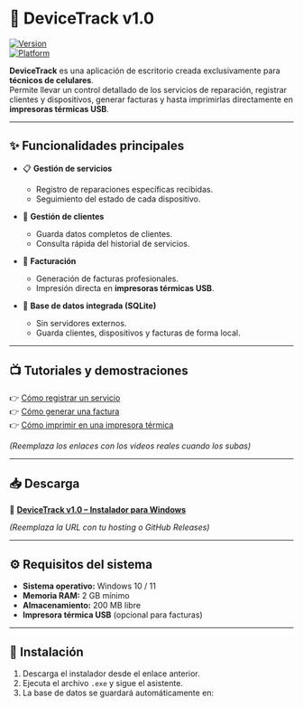 # 📱 DeviceTrack v1.0  

[![Version](https://img.shields.io/badge/version-1.0-blue.svg)]()  
[![Platform](https://img.shields.io/badge/platform-Windows%2010%2F11-lightgrey.svg)]()  


**DeviceTrack** es una aplicación de escritorio creada exclusivamente para **técnicos de celulares**.  
Permite llevar un control detallado de los servicios de reparación, registrar clientes y dispositivos, generar facturas y hasta imprimirlas directamente en **impresoras térmicas USB**.  

---

## ✨ Funcionalidades principales  

- 📋 **Gestión de servicios**  
  - Registro de reparaciones específicas recibidas.  
  - Seguimiento del estado de cada dispositivo.  

- 👤 **Gestión de clientes**  
  - Guarda datos completos de clientes.  
  - Consulta rápida del historial de servicios.  

- 🧾 **Facturación**  
  - Generación de facturas profesionales.  
  - Impresión directa en **impresoras térmicas USB**.  

- 💾 **Base de datos integrada (SQLite)**  
  - Sin servidores externos.  
  - Guarda clientes, dispositivos y facturas de forma local.  

---

## 📺 Tutoriales y demostraciones  

👉 [Cómo registrar un servicio](https://youtube.com/)  
👉 [Cómo generar una factura](https://youtube.com/)  
👉 [Cómo imprimir en una impresora térmica](https://youtube.com/)  

*(Reemplaza los enlaces con los videos reales cuando los subas)*  

---

## 📥 Descarga  

🔗 [**DeviceTrack v1.0 – Instalador para Windows**](https://tuservidor.com/DeviceTrack-v1.0.exe)  

*(Reemplaza la URL con tu hosting o GitHub Releases)*  

---

## ⚙️ Requisitos del sistema  

- **Sistema operativo:** Windows 10 / 11  
- **Memoria RAM:** 2 GB mínimo
- **Almacenamiento:** 200 MB libre  
- **Impresora térmica USB** (opcional para facturas)  

---

## 🚀 Instalación  

1. Descarga el instalador desde el enlace anterior.  
2. Ejecuta el archivo `.exe` y sigue el asistente.  
3. La base de datos se guardará automáticamente en:  
